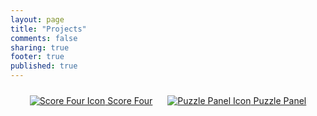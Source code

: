 ```yaml
---
layout: page
title: "Projects"
comments: false
sharing: true
footer: true
published: true
---
```

<div id="projectsdiv" style="text-align: center;">

<div style="display: inline-block; margin: 10px;">
<a class="projectslink" title="Score Four" href="projects/score-four" title="Score Four">
<img src="/images/scorefourIcon.png" alt="Score Four Icon" />
Score Four</a>
</div>

<div style="display: inline-block; margin: 10px;">
<a class="projectslink" title="Puzzle Panel" href="projects/puzzle-panel" title="Score Four">
<img src="/images/ppIcon.png" alt="Puzzle Panel Icon" />
Puzzle Panel</a>
</div>

</div>
